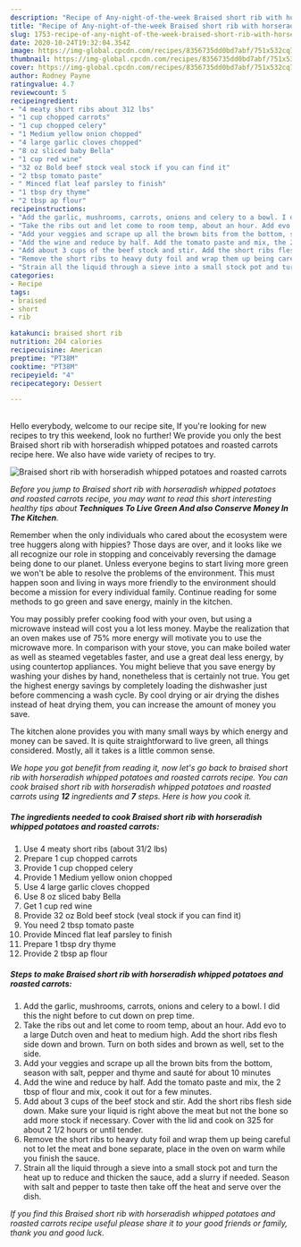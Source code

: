 ```yaml
---
description: "Recipe of Any-night-of-the-week Braised short rib with horseradish whipped potatoes and roasted carrots"
title: "Recipe of Any-night-of-the-week Braised short rib with horseradish whipped potatoes and roasted carrots"
slug: 1753-recipe-of-any-night-of-the-week-braised-short-rib-with-horseradish-whipped-potatoes-and-roasted-carrots
date: 2020-10-24T19:32:04.354Z
image: https://img-global.cpcdn.com/recipes/8356735dd0bd7abf/751x532cq70/braised-short-rib-with-horseradish-whipped-potatoes-and-roasted-carrots-recipe-main-photo.jpg
thumbnail: https://img-global.cpcdn.com/recipes/8356735dd0bd7abf/751x532cq70/braised-short-rib-with-horseradish-whipped-potatoes-and-roasted-carrots-recipe-main-photo.jpg
cover: https://img-global.cpcdn.com/recipes/8356735dd0bd7abf/751x532cq70/braised-short-rib-with-horseradish-whipped-potatoes-and-roasted-carrots-recipe-main-photo.jpg
author: Rodney Payne
ratingvalue: 4.7
reviewcount: 5
recipeingredient:
- "4 meaty short ribs about 312 lbs"
- "1 cup chopped carrots"
- "1 cup chopped celery"
- "1 Medium yellow onion chopped"
- "4 large garlic cloves chopped"
- "8 oz sliced baby Bella"
- "1 cup red wine"
- "32 oz Bold beef stock veal stock if you can find it"
- "2 tbsp tomato paste"
- " Minced flat leaf parsley to finish"
- "1 tbsp dry thyme"
- "2 tbsp ap flour"
recipeinstructions:
- "Add the garlic, mushrooms, carrots, onions and celery to a bowl. I did this the night before to cut down on prep time."
- "Take the ribs out and let come to room temp, about an hour. Add evo to a large Dutch oven and heat to medium high. Add the short ribs flesh side down and brown. Turn on both sides and brown as well, set to the side."
- "Add your veggies and scrape up all the brown bits from the bottom, season with salt, pepper and thyme and sauté for about 10 minutes"
- "Add the wine and reduce by half. Add the tomato paste and mix, the 2 tbsp of flour and mix, cook it out for a few minutes."
- "Add about 3 cups of the beef stock and stir. Add the short ribs flesh side down. Make sure your liquid is right above the meat but not the bone so add more stock if necessary. Cover with the lid and cook on 325 for about 2 1/2 hours or until tender."
- "Remove the short ribs to heavy duty foil and wrap them up being careful not to let the meat and bone separate, place in the oven on warm while you finish the sauce."
- "Strain all the liquid through a sieve into a small stock pot and turn the heat up to reduce and thicken the sauce, add a slurry if needed. Season with salt and pepper to taste then take off the heat and serve over the dish."
categories:
- Recipe
tags:
- braised
- short
- rib

katakunci: braised short rib 
nutrition: 204 calories
recipecuisine: American
preptime: "PT38M"
cooktime: "PT38M"
recipeyield: "4"
recipecategory: Dessert

---
```

<br>
Hello everybody, welcome to our recipe site, If you're looking for new recipes to try this weekend, look no further! We provide you only the best Braised short rib with horseradish whipped potatoes and roasted carrots recipe here. We also have wide variety of recipes to try.
<br>


![Braised short rib with horseradish whipped potatoes and roasted carrots](https://img-global.cpcdn.com/recipes/8356735dd0bd7abf/751x532cq70/braised-short-rib-with-horseradish-whipped-potatoes-and-roasted-carrots-recipe-main-photo.jpg)

<i>Before you jump to Braised short rib with horseradish whipped potatoes and roasted carrots recipe, you may want to read this short interesting healthy tips about 
<strong>Techniques To Live Green And also Conserve Money In The Kitchen</strong>.</i>
</br>

Remember when the only individuals who cared about the ecosystem were tree huggers along with hippies? Those days are over, and it looks like we all recognize our role in stopping and conceivably reversing the damage being done to our planet. Unless everyone begins to start living more green we won't be able to resolve the problems of the environment. This must happen soon and living in ways more friendly to the environment should become a mission for every individual family. Continue reading for some methods to go green and save energy, mainly in the kitchen.

You may possibly prefer cooking food with your oven, but using a microwave instead will cost you a lot less money. Maybe the realization that an oven makes use of 75% more energy will motivate you to use the microwave more. In comparison with your stove, you can make boiled water as well as steamed vegetables faster, and use a great deal less energy, by using countertop appliances. You might believe that you save energy by washing your dishes by hand, nonetheless that is certainly not true. You get the highest energy savings by completely loading the dishwasher just before commencing a wash cycle. By cool drying or air drying the dishes instead of heat drying them, you can increase the amount of money you save.

The kitchen alone provides you with many small ways by which energy and money can be saved. It is quite straightforward to live green, all things considered. Mostly, all it takes is a little common sense.


<i>We hope you got benefit from reading it, now let's go back to braised short rib with horseradish whipped potatoes and roasted carrots recipe. You can cook braised short rib with horseradish whipped potatoes and roasted carrots using <strong>12</strong> ingredients and <strong>7</strong> steps. Here is how you cook it.
</i>

##### The ingredients needed to cook Braised short rib with horseradish whipped potatoes and roasted carrots:

1. Use 4 meaty short ribs (about 31/2 lbs)
1. Prepare 1 cup chopped carrots
1. Provide 1 cup chopped celery
1. Provide 1 Medium yellow onion chopped
1. Use 4 large garlic cloves chopped
1. Use 8 oz sliced baby Bella
1. Get 1 cup red wine
1. Provide 32 oz Bold beef stock (veal stock if you can find it)
1. You need 2 tbsp tomato paste
1. Provide  Minced flat leaf parsley to finish
1. Prepare 1 tbsp dry thyme
1. Provide 2 tbsp ap flour


##### Steps to make Braised short rib with horseradish whipped potatoes and roasted carrots:

1. Add the garlic, mushrooms, carrots, onions and celery to a bowl. I did this the night before to cut down on prep time.
1. Take the ribs out and let come to room temp, about an hour. Add evo to a large Dutch oven and heat to medium high. Add the short ribs flesh side down and brown. Turn on both sides and brown as well, set to the side.
1. Add your veggies and scrape up all the brown bits from the bottom, season with salt, pepper and thyme and sauté for about 10 minutes
1. Add the wine and reduce by half. Add the tomato paste and mix, the 2 tbsp of flour and mix, cook it out for a few minutes.
1. Add about 3 cups of the beef stock and stir. Add the short ribs flesh side down. Make sure your liquid is right above the meat but not the bone so add more stock if necessary. Cover with the lid and cook on 325 for about 2 1/2 hours or until tender.
1. Remove the short ribs to heavy duty foil and wrap them up being careful not to let the meat and bone separate, place in the oven on warm while you finish the sauce.
1. Strain all the liquid through a sieve into a small stock pot and turn the heat up to reduce and thicken the sauce, add a slurry if needed. Season with salt and pepper to taste then take off the heat and serve over the dish.


<i>If you find this Braised short rib with horseradish whipped potatoes and roasted carrots recipe useful please share it to your good friends or family, thank you and good luck.</i>
